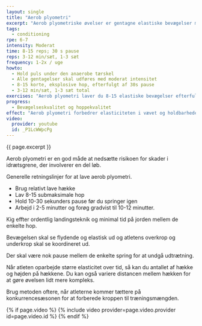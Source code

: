 ```yaml
---
layout: single
title: "Aerob plyometri"
excerpt: "Aerob plyometriske øvelser er gentagne elastiske bevægelser med 8-15 reps med 30 sekunders pause udført 3-12 minutter med 1-3 sæt. Aerobe plyometriske øvelser hjælper med at forbedre elasticiteten og holdbarheden i vævet i underkoppen, hvilket forbedrer sener og ligamenternes evne til at håndtere stress over tid."
tags:
  - conditioning
rpe: 6-7
intensity: Moderat
time: 8-15 reps; 30 s pause
reps: 3-12 min/sæt, 1-3 sæt
frequency: 1-2x / uge
howto:
  - Hold puls under den anaerobe tærskel
  - Alle gentagelser skal udføres med moderat intensitet
  - 8-15 korte, eksplosive hop, efterfulgt af 30s pause
  - 3-12 min/sæt, 1-3 sæt total
exercises: "Aerob plyometri laver du 8-15 elastiske bevægelser efterfulgt af omkring 30 sekunders pause. Du kører i 3-12 minutter i 1-3 sæt i alt. For underkroppen er hop med samelde ben en god øvelse, mens du med overkroppen kan lave eksplosive arkstrækninger eller rebound med medicinbolde."
progress:
  - Bevægelseskvalitet og hoppekvalitet
effect: "Aerob plyometri forbedrer elasticiteten i vævet og holdbarheden ved gentagne belastninger. Samtidig arbejdes med de aerobe egenskaber i fast-twitch muskelfibrene, så de kan arbejde med et højt power output over længere tid."
video:
  provider: youtube
  id: _P1LcWWpcPg
---
```


{{ page.excerpt }}

Aerob plyometri er en god måde at nedsætte risikoen for skader i idrætsgrene, der involverer en del løb.

Generelle retningslinjer for at lave aerob plyometri.

- Brug relativt lave hække
- Lav 8-15 submaksimale hop
- Hold 10-30 sekunders pause før du springer igen
- Arbejd i 2-5 minutter og forøg gradvist til 10-12 minutter.

Kig effter ordentlig landingsteknik og minimal tid på jorden mellem de enkelte hop.

Bevægelsen skal se flydende og elastisk ud og atletens overkrop og underkrop skal se koordineret ud.

Der skal være nok pause mellem de enkelte spring for at undgå udtrætning.

Når atleten oparbejde større elasticitet over tid, så kan du antallet af hække og højden på hækkene. Du kan også variere distancen mellem hækken for at gøre øvelsen lidt mere kompleks.

Brug metoden oftere, når atleterne kommer tættere på konkurrencesæsonen for at forberede kroppen til træningsmængden.

{% if page.video %}
  {% include video provider=page.video.provider id=page.video.id %}
{% endif %}
